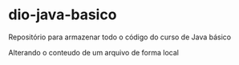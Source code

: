 # dio-java-basico
Repositório para armazenar todo o código do curso de Java básico

Alterando o conteudo de um arquivo de forma local